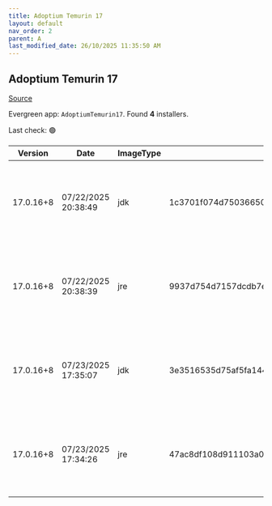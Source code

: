 ```yaml
---
title: Adoptium Temurin 17
layout: default
nav_order: 2
parent: A
last_modified_date: 26/10/2025 11:35:50 AM
---
```


## Adoptium Temurin 17

[Source](https://adoptium.net/)

Evergreen app: `AdoptiumTemurin17`. Found **4** installers.

Last check: 🟢

| Version   | Date                | ImageType | Checksum                                                         | Size      | Architecture | Type | URI                                                                                                                                                                                                                                                                          |
| --------- | ------------------- | --------- | ---------------------------------------------------------------- | --------- | ------------ | ---- | ---------------------------------------------------------------------------------------------------------------------------------------------------------------------------------------------------------------------------------------------------------------------------- |
| 17.0.16+8 | 07/22/2025 20:38:49 | jdk       | 1c3701f074d75036650731bcf6b08d69b1e3567bfa853f0ddd7aaba44da5b595 | 168169472 | x64          | msi  | [https://github.com/adoptium/temurin17-binaries/releases/download/jdk-17.0.16%2B8/OpenJDK17U-jdk_x64_windows_hotspot_17.0.16_8.msi](https://github.com/adoptium/temurin17-binaries/releases/download/jdk-17.0.16%2B8/OpenJDK17U-jdk_x64_windows_hotspot_17.0.16_8.msi)       |
| 17.0.16+8 | 07/22/2025 20:38:39 | jre       | 9937d754d7157dcdb7ec70a83a5e6238ce093c71316435b4dd07ae38880980d2 | 31576064  | x64          | msi  | [https://github.com/adoptium/temurin17-binaries/releases/download/jdk-17.0.16%2B8/OpenJDK17U-jre_x64_windows_hotspot_17.0.16_8.msi](https://github.com/adoptium/temurin17-binaries/releases/download/jdk-17.0.16%2B8/OpenJDK17U-jre_x64_windows_hotspot_17.0.16_8.msi)       |
| 17.0.16+8 | 07/23/2025 17:35:07 | jdk       | 3e3516535d75af5fa14471300980ca86be209ed7fbf31a3c24c6f5c5c96ffc50 | 164331520 | x86          | msi  | [https://github.com/adoptium/temurin17-binaries/releases/download/jdk-17.0.16%2B8/OpenJDK17U-jdk_x86-32_windows_hotspot_17.0.16_8.msi](https://github.com/adoptium/temurin17-binaries/releases/download/jdk-17.0.16%2B8/OpenJDK17U-jdk_x86-32_windows_hotspot_17.0.16_8.msi) |
| 17.0.16+8 | 07/23/2025 17:34:26 | jre       | 47ac8df108d911103a053880a401fc18302b4b9a098814436716deba86cdfb76 | 28979200  | x86          | msi  | [https://github.com/adoptium/temurin17-binaries/releases/download/jdk-17.0.16%2B8/OpenJDK17U-jre_x86-32_windows_hotspot_17.0.16_8.msi](https://github.com/adoptium/temurin17-binaries/releases/download/jdk-17.0.16%2B8/OpenJDK17U-jre_x86-32_windows_hotspot_17.0.16_8.msi) |

